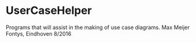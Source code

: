 # UserCaseHelper
Programs that will assist in the making of use case diagrams.
Max Meijer
Fontys, Eindhoven
8/2016

